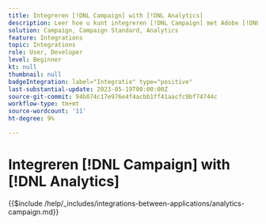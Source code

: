 ```yaml
---
title: Integreren [!DNL Campaign] with [!DNL Analytics]
description: Leer hoe u kunt integreren [!DNL Campaign] met Adobe [!DNL Analytics].
solution: Campaign, Campaign Standard, Analytics
feature: Integrations
topic: Integrations
role: User, Developer
level: Beginner
kt: null
thumbnail: null
badgeIntegration: label="Integratie" type="positive"
last-substantial-update: 2023-05-19T00:00:00Z
source-git-commit: 94b074c17e976e4f4acbb1ff41aacfc9bf74744c
workflow-type: tm+mt
source-wordcount: '11'
ht-degree: 9%

---
```



# Integreren [!DNL Campaign] with [!DNL Analytics]

{{$include /help/_includes/integrations-between-applications/analytics-campaign.md}}
